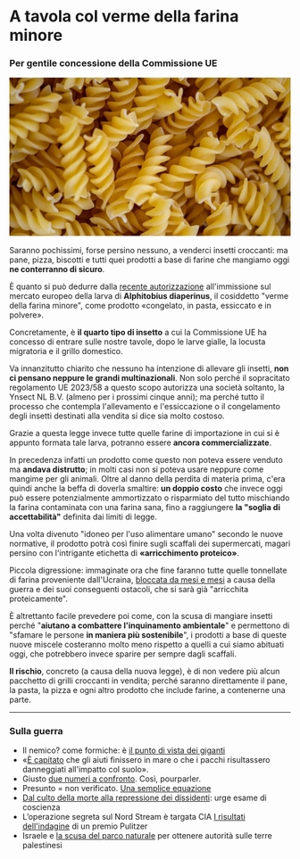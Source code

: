 # A tavola col verme della farina minore

### Per gentile concessione della Commissione UE

![pasta fusilli](/img/verme-farina.jpeg)

Saranno pochissimi, forse persino nessuno, a venderci insetti croccanti: ma pane, pizza, biscotti e tutti quei prodotti a base di farine che mangiamo oggi **ne conterranno di sicuro**.

È quanto si può dedurre dalla [recente autorizzazione](https://eur-lex.europa.eu/legal-content/IT/TXT/PDF/?uri=CELEX:32023R0058&qid=1675772638070&from=IT) all'immissione sul mercato europeo della larva di **Alphitobius diaperinus**, il cosiddetto "verme della farina minore", come prodotto «congelato, in pasta, essiccato e in polvere».

Concretamente, è **il quarto tipo di insetto** a cui la Commissione UE ha concesso di entrare sulle nostre tavole, dopo le larve gialle, la locusta migratoria e il grillo domestico.

Va innanzitutto chiarito che nessuno ha intenzione di allevare gli insetti, **non ci pensano neppure le grandi multinazionali**. Non solo perché il sopracitato regolamento UE 2023/58 a questo scopo autorizza una società soltanto, la Ynsect NL B.V. (almeno per i prossimi cinque anni); ma perché tutto il processo che contempla l'allevamento e l'essiccazione o il congelamento degli insetti destinati alla vendita si dice sia molto costoso.

Grazie a questa legge invece tutte quelle farine di importazione in cui si è appunto formata tale larva, potranno essere **ancora commercializzate**.

In precedenza infatti un prodotto come questo non poteva essere venduto ma **andava distrutto**; in molti casi non si poteva usare neppure come mangime per gli animali. Oltre al danno della perdita di materia prima, c'era quindi anche la beffa di doverla smaltire: **un doppio costo** che invece oggi può essere potenzialmente ammortizzato o risparmiato del tutto mischiando la farina contaminata con una farina sana, fino a raggiungere **la "soglia di accettabilità"** definita dai limiti di legge.

Una volta divenuto "idoneo per l'uso alimentare umano" secondo le nuove normative, il prodotto potrà così finire sugli scaffali dei supermercati, magari persino con l'intrigante etichetta di **«arricchimento proteico»**.

Piccola digressione: immaginate ora che fine faranno tutte quelle tonnellate di farina proveniente dall'Ucraina, [bloccata da mesi e mesi](https://it.euronews.com/2023/08/15/ucraina-il-grano-bloccato-e-i-timori-di-aziende-e-agricolatori) a causa della guerra e dei suoi conseguenti ostacoli, che si sarà già "arricchita proteicamente".

È altrettanto facile prevedere poi come, con la scusa di mangiare insetti perché "**aiutano a combattere l'inquinamento ambientale**" e permettono di "sfamare le persone **in maniera più sostenibile**", i prodotti a base di queste nuove miscele costeranno molto meno rispetto a quelli a cui siamo abituati oggi, che potrebbero invece sparire per sempre dagli scaffali.

**Il rischio**, concreto (a causa della nuova legge), è di non vedere più alcun pacchetto di grilli croccanti in vendita; perché saranno direttamente il pane, la pasta, la pizza e ogni altro prodotto che include farine, a contenerne una parte.

---

### Sulla guerra
- Il nemico? come formiche: è [il punto di vista dei giganti](/articles/2024-03-07-come-formiche.html)
- «[È capitato](/articles/2024-03-06-una-barzelletta-vera.html) che gli aiuti finissero in mare o che i pacchi risultassero danneggiati all'impatto col suolo».
- Giusto [due numeri a confronto](/articles/2024-02-05-questione-di-priorita.html). Così, pourparler.
- Presunto = non verificato. [Una semplice equazione](/articles/2024-01-28-presunzione-di-innocenza.html)
- [Dal culto della morte alla repressione dei dissidenti](/articles/2023-03-27-il-bue-dice-cornuto-asino.html): urge esame di coscienza
- L’operazione segreta sul Nord Stream è targata CIA [I risultati dell'indagine](/articles/2023-02-16-nord-stream.html) di un premio Pulitzer
- Israele e [la scusa del parco naturale](/articles/2022-02-23-israele-parco-naturale-palestina.html) per ottenere autorità sulle terre palestinesi